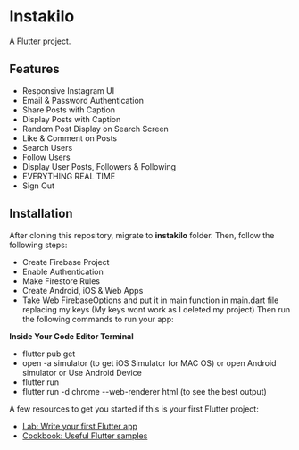 # Instakilo

A Flutter project.

## Features
 - Responsive Instagram UI
 - Email & Password Authentication
 - Share Posts with Caption
 - Display Posts with Caption
 - Random Post Display on Search Screen
 - Like & Comment on Posts
 - Search Users
 - Follow Users
 - Display User Posts, Followers & Following
 - EVERYTHING REAL TIME
 - Sign Out

## Installation
After cloning this repository, migrate to **instakilo** folder. Then, follow the following steps:

- Create Firebase Project
- Enable Authentication
- Make Firestore Rules
- Create Android, iOS & Web Apps
- Take Web FirebaseOptions and put it in main function in main.dart file replacing my keys (My keys wont work as I deleted my project) Then run the following commands to run your app:

**Inside Your Code Editor Terminal**
  - flutter pub get
  - open -a simulator (to get iOS Simulator for MAC OS) or open Android simulator or Use Android Device
  - flutter run
  - flutter run -d chrome --web-renderer html (to see the best output)

A few resources to get you started if this is your first Flutter project:

- [Lab: Write your first Flutter app](https://flutter.dev/docs/get-started/codelab)
- [Cookbook: Useful Flutter samples](https://flutter.dev/docs/cookbook)
